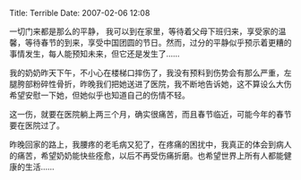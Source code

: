 Title: Terrible
Date: 2007-02-06 12:08

<p> </p> 
<p>一切门来都是那么的平静， 我可以到在家里，等待着父母下班归来，享受家的温馨，等待春节的到来，享受中国团圆的节日。然而，过分的平静似乎预示着更糟的事情发生，每人能预知未来，但它还是发生了……</p> 
<p> 我的奶奶昨天下午，不小心在楼梯口摔伤了，我没有预料到伤势会有那么严重，左腿胯部粉碎性骨折，昨晚我们把她送进了医院，我不断地告诉她，这不算设么大伤希望安慰一下她，但她似乎也知道自己的伤情不轻。</p> 
<p> 这一伤，就要在医院躺上两三个月，确实很痛苦，而且春节临近，可能今年的春节要在医院过了。</p> 
<p> 昨晚回家的路上，我腰疼的老毛病又犯了，在疼痛的困扰中，我真正的体会到病人的痛苦，希望奶奶能快些痊愈，以后不再受伤痛折磨。也希望世界上所有人都能健康的生活……</p>
